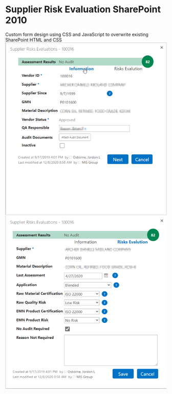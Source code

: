 # Supplier Risk Evaluation SharePoint 2010
Custom form design using CSS and JavaScript to overwrite existing SharePoint HTML and CSS
![Info Screen](https://github.com/JordonOsborne/Eastman/blob/main/Supplier%20Risk%20Evaluation/SharePoint%202010/SupplierRiskEvaluation_Info.png)
![Risk Screen](https://github.com/JordonOsborne/Eastman/blob/main/Supplier%20Risk%20Evaluation/SharePoint%202010/SupplierRiskEvaluation_Risk.png)
